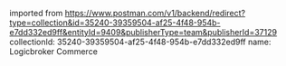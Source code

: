 imported from https://www.postman.com/v1/backend/redirect?type=collection&id=35240-39359504-af25-4f48-954b-e7dd332ed9ff&entityId=9409&publisherType=team&publisherId=37129
collectionId: 35240-39359504-af25-4f48-954b-e7dd332ed9ff
name: Logicbroker Commerce